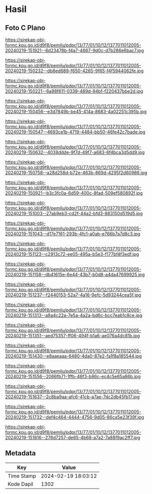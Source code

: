 # Hasil

## Foto C Plano

https://sirekap-obj-formc.kpu.go.id/d9f8/pemilu/pdpr/13/77/01/10/12/1377011012005-20240219-151921--6d23478b-f4a7-4667-9d0c-d7b286e6bac7.jpg

https://sirekap-obj-formc.kpu.go.id/d9f8/pemilu/pdpr/13/77/01/10/12/1377011012005-20240219-150232--db8ed689-f650-4265-9f65-f4f5944062fe.jpg

https://sirekap-obj-formc.kpu.go.id/d9f8/pemilu/pdpr/13/77/01/10/12/1377011012005-20240219-150221--6a98f611-0339-489d-94bf-f220437bbe2d.jpg

https://sirekap-obj-formc.kpu.go.id/d9f8/pemilu/pdpr/13/77/01/10/12/1377011012005-20240219-150456--e3d7849b-be45-414a-8683-4a02251c395b.jpg

https://sirekap-obj-formc.kpu.go.id/d9f8/pemilu/pdpr/13/77/01/10/12/1377011012005-20240219-150547--4693ce1b-4719-4484-bb50-46fe42c7bade.jpg

https://sirekap-obj-formc.kpu.go.id/d9f8/pemilu/pdpr/13/77/01/10/12/1377011012005-20240219-150632--4038ddde-9f7d-49f7-a683-6f4bca3d5dd9.jpg

https://sirekap-obj-formc.kpu.go.id/d9f8/pemilu/pdpr/13/77/01/10/12/1377011012005-20240219-150758--a28d258d-b72e-463b-869d-4295f2d60986.jpg

https://sirekap-obj-formc.kpu.go.id/d9f8/pemilu/pdpr/13/77/01/10/12/1377011012005-20240219-150921--b3c3fc0a-6d59-400c-8fad-509ef580892f.jpg

https://sirekap-obj-formc.kpu.go.id/d9f8/pemilu/pdpr/13/77/01/10/12/1377011012005-20240219-151003--27ab9eb3-cd2f-44a2-bfd3-883150d519d5.jpg

https://sirekap-obj-formc.kpu.go.id/d9f8/pemilu/pdpr/13/77/01/10/12/1377011012005-20240219-151043--d17e7161-293b-4fc1-a0ab-e766b7a7d8c3.jpg

https://sirekap-obj-formc.kpu.go.id/d9f8/pemilu/pdpr/13/77/01/10/12/1377011012005-20240219-151123--c2913c72-ee05-495a-b5e3-f177bf4f3edf.jpg

https://sirekap-obj-formc.kpu.go.id/d9f8/pemilu/pdpr/13/77/01/10/12/1377011012005-20240219-151158--db41615e-6e44-43b7-b0d8-a4da47699925.jpg

https://sirekap-obj-formc.kpu.go.id/d9f8/pemilu/pdpr/13/77/01/10/12/1377011012005-20240219-151237--f2440153-52a7-4a16-9efc-5d93244cea5f.jpg

https://sirekap-obj-formc.kpu.go.id/d9f8/pemilu/pdpr/13/77/01/10/12/1377011012005-20240219-151313--a8a4c22a-7e5a-4a2a-bd6c-bcc7eab1c8ce.jpg

https://sirekap-obj-formc.kpu.go.id/d9f8/pemilu/pdpr/13/77/01/10/12/1377011012005-20240219-151351--aed75357-ff06-494f-b1a6-ae076a4dc81b.jpg

https://sirekap-obj-formc.kpu.go.id/d9f8/pemilu/pdpr/13/77/01/10/12/1377011012005-20240219-151430--e8aaeaaa-6480-4da0-87e2-fa1f8a185544.jpg

https://sirekap-obj-formc.kpu.go.id/d9f8/pemilu/pdpr/13/77/01/10/12/1377011012005-20240219-151556--2066fb71-1ffb-46f3-b86c-ec4c5e65a86b.jpg

https://sirekap-obj-formc.kpu.go.id/d9f8/pemilu/pdpr/13/77/01/10/12/1377011012005-20240219-151637--2c8ba9aa-afc6-41cb-a7ae-7dc2db45fb17.jpg

https://sirekap-obj-formc.kpu.go.id/d9f8/pemilu/pdpr/13/77/01/10/12/1377011012005-20240219-151732--def4c464-4444-4756-9d05-86ca5e23f39f.jpg

https://sirekap-obj-formc.kpu.go.id/d9f8/pemilu/pdpr/13/77/01/10/12/1377011012005-20240219-151816--276d7257-de65-4b68-a7a2-7a88f9ac2ff7.jpg


## Metadata

| Key        | Value               |
| ---------- | ------------------- |
| Time Stamp | 2024-02-19 18:03:12 |
| Kode Dapil | 1302                |



